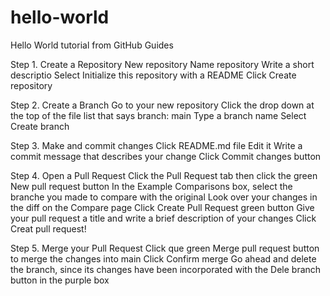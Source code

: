 # hello-world
Hello World tutorial from GitHub Guides

Step 1. Create a Repository
New repository
Name repository
Write a short descriptio
Select Initialize this repository with a README
Click Create repository

Step 2. Create a Branch
Go to your new repository
Click the drop down at the top of the file list that says branch: main
Type a branch name
Select Create branch

Step 3. Make and commit changes
Click README.md file
Edit it
Write a commit message that describes your change
Click Commit changes button

Step 4. Open a Pull Request
Click the Pull Request tab then click the green New pull request button
In the Example Comparisons box, select the branche you made to compare with the original
Look over your changes in the diff on the Compare page
Click Create Pull Request green button
Give your pull request a title and write a brief description of your changes
Click Creat pull request!

Step 5. Merge your Pull Request
Click que green Merge pull request button to merge the changes into main
Click Confirm merge
Go ahead and delete the branch, since its changes have been incorporated with the Dele branch button in the purple box
